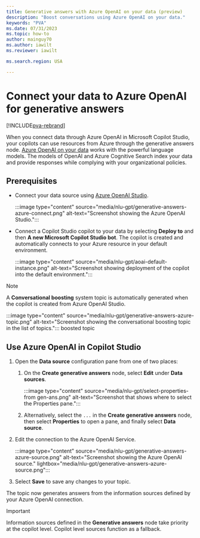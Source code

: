 ```yaml
---
title: Generative answers with Azure OpenAI on your data (preview)
description: "Boost conversations using Azure OpenAI on your data."
keywords: "PVA"
ms.date: 07/31/2023
ms.topic: how-to
author: mainguy70
ms.author: iawilt
ms.reviewer: iawilt

ms.search.region: USA

---
```


# Connect your data to Azure OpenAI for generative answers

[!INCLUDE[pva-rebrand](includes/pva-rebrand.md)]

When you connect data through Azure OpenAI in Microsoft Copilot Studio, your copilots can use resources from Azure through the generative answers node. [Azure OpenAI on your data](/azure/ai-services/openai/concepts/use-your-data) works with the powerful language models. The models of OpenAI and Azure Cognitive Search index your data and provide responses while complying with your organizational policies.

## Prerequisites

- Connect your data source using [Azure OpenAI Studio](https://openai.studio-ppe.azure.com/).

  :::image type="content" source="media/nlu-gpt/generative-answers-azure-connect.png" alt-text="Screenshot showing the Azure OpenAI Studio.":::

- Connect a Copilot Studio copilot to your data by selecting **Deploy to** and then **A new Microsoft Copilot Studio bot**. The copilot is created and automatically connects to your Azure resource in your default environment.

  :::image type="content" source="media/nlu-gpt/aoai-default-instance.png" alt-text="Screenshot showing deployment of the copilot into the default environment.":::

> [!NOTE]
> A **Conversational boosting** system topic is automatically generated when the copilot is created from Azure OpenAI Studio.
>  
> :::image type="content" source="media/nlu-gpt/generative-answers-azure-topic.png" alt-text="Screenshot showing the conversational boosting topic in the list of topics."::: boosted topic

## Use Azure OpenAI in Copilot Studio

1. Open the **Data source** configuration pane from one of two places:

   1. On the **Create generative answers** node, select **Edit** under **Data sources**.

      :::image type="content" source="media/nlu-gpt/select-properties-from gen-ans.png" alt-text="Screenshot that shows where to select the Properties pane.":::

   1. Alternatively, select the `...` in the **Create generative answers** node, then select **Properties** to open a pane, and finally select **Data source**.

1. Edit the connection to the Azure OpenAI Service.

   :::image type="content" source="media/nlu-gpt/generative-answers-azure-source.png" alt-text="Screenshot showing the Azure OpenAI source." lightbox="media/nlu-gpt/generative-answers-azure-source.png":::

1. Select **Save** to save any changes to your topic.

The topic now generates answers from the information sources defined by your Azure OpenAI connection.

> [!IMPORTANT]
> Information sources defined in the **Generative answers** node take priority at the copilot level. Copilot level sources function as a fallback.

